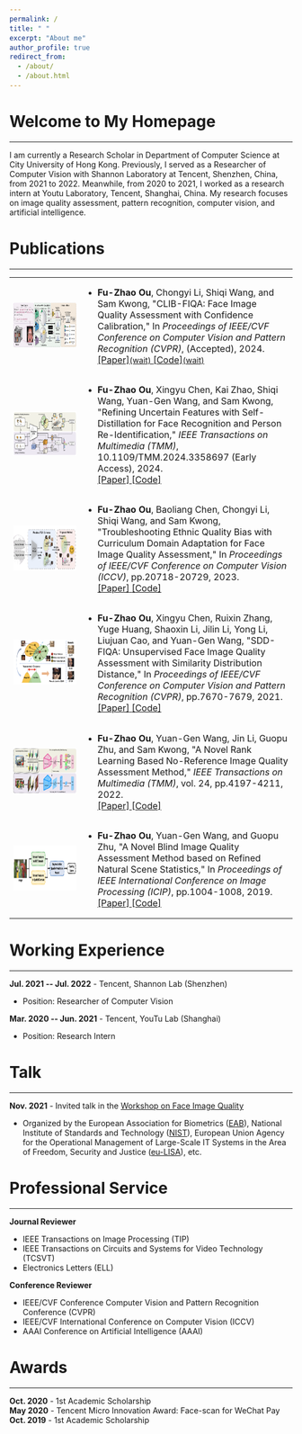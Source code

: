 ```yaml
---
permalink: /
title: " "
excerpt: "About me"
author_profile: true
redirect_from: 
  - /about/
  - /about.html
---
```



Welcome to My Homepage
======
------
I am currently a Research Scholar in Department of Computer Science at City University of Hong Kong. Previously, I served as a Researcher of Computer Vision with Shannon Laboratory at Tencent, Shenzhen, China, from 2021 to 2022. Meanwhile, from 2020 to 2021, I worked as a research intern at Youtu Laboratory, Tencent, Shanghai, China. My research focuses on image quality assessment, pattern recognition, computer vision, and artificial intelligence.

Publications
======
------

<table style="border: none;">
  <tbody>
    <tr>
      <td style="border: none;" width="25%">
        <img src="images2/CVPR24.png" height="80">
      </td>
      <td style="border: none;" width="75%" valign="middle">
      <ul>
        <li>
        <font size="3.4"><strong>Fu-Zhao Ou</strong>, Chongyi Li, Shiqi Wang, and Sam Kwong, "CLIB-FIQA: Face Image Quality Assessment with Confidence Calibration," In <em>Proceedings of IEEE/CVF Conference on Computer Vision and Pattern Recognition (CVPR)</em>, (Accepted), 2024. </font>
        <br>
        <a href="/">
          <papertitle><font size="3.4">[Paper]</font></papertitle>(wait)
        </a>
        <a href="/">
          <papertitle><font size="3.4">[Code]</font></papertitle>(wait)
        </a>
        </li>
      </ul>
      </td>
    </tr>

<tr>
  <td style="border: none;" width="25%">
    <img src="images2/TMM24-M.png" height="80">
  </td>
  <td style="border: none;" width="75%" valign="middle">
  <ul>
    <li>
    <font size="3.4"><strong>Fu-Zhao Ou</strong>, Xingyu Chen, Kai Zhao, Shiqi Wang, Yuan-Gen Wang, and Sam Kwong, "Refining Uncertain Features with Self-Distillation for Face Recognition and Person Re-Identification," <em>IEEE Transactions on Multimedia (TMM)</em>, 10.1109/TMM.2024.3358697 (Early Access), 2024. </font>
    <br>
    <a href="https://ieeexplore.ieee.org/document/10415557">
      <papertitle><font size="3.4">[Paper]</font></papertitle>
    </a>
    <a href="https://github.com/oufuzhao/QSD">
      <papertitle><font size="3.4">[Code]</font></papertitle>
    </a>
    </li>
  </ul>
  </td>
</tr>

<tr>
  <td style="border: none;" width="25%">
    <img src="images2/ICCV23.png" height="80">
  </td>
  <td style="border: none;" width="75%" valign="middle">
  <ul>
    <li>
    <font size="3.4"><strong>Fu-Zhao Ou</strong>, Baoliang Chen, Chongyi Li, Shiqi Wang, and Sam Kwong, "Troubleshooting Ethnic Quality Bias with Curriculum Domain Adaptation for Face Image Quality Assessment," In <em>Proceedings of IEEE/CVF Conference on Computer Vision (ICCV)</em>, pp.20718-20729, 2023. </font>
    <br>
    <a href="https://openaccess.thecvf.com/content/ICCV2023/papers/Ou_Troubleshooting_Ethnic_Quality_Bias_with_Curriculum_Domain_Adaptation_for_Face_ICCV_2023_paper.pdf">
      <papertitle><font size="3.4">[Paper]</font></papertitle>
    </a>
    <a href="https://github.com/oufuzhao/EQBM">
      <papertitle><font size="3.4">[Code]</font></papertitle>
    </a>
    </li>
  </ul>
  </td>
</tr>

<tr>
  <td style="border: none;" width="25%">
    <img src="images2/CVPR21.png" height="80">
  </td>
  <td style="border: none;" width="75%" valign="middle">
  <ul>
    <li>
    <font size="3.4"><strong>Fu-Zhao Ou</strong>, Xingyu Chen, Ruixin Zhang, Yuge Huang, Shaoxin Li, Jilin Li, Yong Li, Liujuan Cao, and Yuan-Gen Wang, "SDD-FIQA: Unsupervised Face Image Quality Assessment with Similarity Distribution Distance," In <em>Proceedings of IEEE/CVF Conference on Computer Vision and Pattern Recognition (CVPR)</em>, pp.7670-7679, 2021. </font>
    <br>
    <a href="https://openaccess.thecvf.com/content/CVPR2021/papers/Ou_SDD-FIQA_Unsupervised_Face_Image_Quality_Assessment_With_Similarity_Distribution_Distance_CVPR_2021_paper.pdf">
      <papertitle><font size="3.4">[Paper]</font></papertitle>
    </a>
    <a href="https://github.com/Tencent/TFace/tree/quality">
      <papertitle><font size="3.4">[Code]</font></papertitle>
    </a>
    </li>
  </ul>
  </td>
</tr>

<tr>
  <td style="border: none;" width="25%">
    <img src="images2/TMM22-M.png" height="80">
  </td>
  <td style="border: none;" width="75%" valign="middle">
  <ul>
    <li>
    <font size="3.4"><strong>Fu-Zhao Ou</strong>, Yuan-Gen Wang, Jin Li, Guopu Zhu, and Sam Kwong, "A Novel Rank Learning Based No-Reference Image Quality Assessment Method," <em>IEEE Transactions on Multimedia (TMM)</em>, vol. 24, pp.4197-4211, 2022. </font>
    <br>
    <a href="https://ieeexplore.ieee.org/abstract/document/9548827">
      <papertitle><font size="3.4">[Paper]</font></papertitle>
    </a>
    <a href="https://github.com/GZHU-Image-Lab/CLRIQA">
      <papertitle><font size="3.4">[Code]</font></papertitle>
    </a>
    </li>
  </ul>
  </td>
</tr>

<tr>
  <td style="border: none;" width="25%">
    <img src="images2/ICIP19.png" height="80">
  </td>
  <td style="border: none;" width="75%" valign="middle">
  <ul>
    <li>
    <font size="3.4"><strong>Fu-Zhao Ou</strong>, Yuan-Gen Wang, and Guopu Zhu, "A Novel Blind Image Quality Assessment Method based on Refined Natural Scene Statistics," In <em>Proceedings of IEEE International Conference on Image Processing (ICIP)</em>, pp.1004-1008, 2019. </font>
    <br>
    <a href="https://ieeexplore.ieee.org/abstract/document/8803047">
      <papertitle><font size="3.4">[Paper]</font></papertitle>
    </a>
    <a href="https://github.com/GZHU-Image-Lab/NBIQA">
      <papertitle><font size="3.4">[Code]</font></papertitle>
    </a>
    </li>
  </ul>
  </td>
</tr>

  </tbody>
</table>

Working Experience
======
------
**Jul. 2021 -- Jul. 2022** -
Tencent, Shannon Lab (Shenzhen)  <br>
- Position: Researcher of Computer Vision

**Mar. 2020 -- Jun. 2021** -
Tencent, YouTu Lab (Shanghai)  <br>
- Position: Research Intern

Talk
======
------
**Nov. 2021** -
Invited talk in the [Workshop on Face Image Quality](https://eab.org/events/program/261)  <br>
- Organized by the European Association for Biometrics ([EAB](https://eab.org/)), National Institute of Standards and Technology ([NIST](https://www.nist.gov/)), European Union Agency for the Operational Management of Large-Scale IT Systems in the Area of Freedom, Security and Justice ([eu-LISA](https://www.eulisa.europa.eu/)), etc.

Professional Service
======
------
**Journal Reviewer**  <br>
- IEEE Transactions on Image Processing (TIP) <br>
- IEEE Transactions on Circuits and Systems for Video Technology (TCSVT) <br>
- Electronics Letters (ELL)

**Conference Reviewer**  <br>
- IEEE/CVF Conference Computer Vision and Pattern Recognition Conference (CVPR) <br>
- IEEE/CVF International Conference on Computer Vision (ICCV) <br>
- AAAI Conference on Artificial Intelligence (AAAI)


Awards
======
------
**Oct. 2020** -
1st Academic Scholarship <br>
**May 2020** -
Tencent Micro Innovation Award: Face-scan for WeChat Pay <br>
**Oct. 2019** -
1st Academic Scholarship

